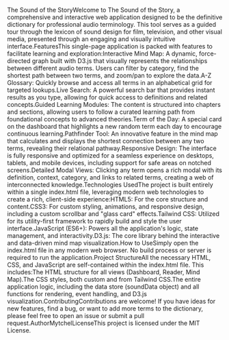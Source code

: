 The Sound of the StoryWelcome to The Sound of the Story, a comprehensive and interactive web application designed to be the definitive dictionary for professional audio terminology. This tool serves as a guided tour through the lexicon of sound design for film, television, and other visual media, presented through an engaging and visually intuitive interface.FeaturesThis single-page application is packed with features to facilitate learning and exploration:Interactive Mind Map: A dynamic, force-directed graph built with D3.js that visually represents the relationships between different audio terms. Users can filter by category, find the shortest path between two terms, and zoom/pan to explore the data.A-Z Glossary: Quickly browse and access all terms in an alphabetical grid for targeted lookups.Live Search: A powerful search bar that provides instant results as you type, allowing for quick access to definitions and related concepts.Guided Learning Modules: The content is structured into chapters and sections, allowing users to follow a curated learning path from foundational concepts to advanced theories.Term of the Day: A special card on the dashboard that highlights a new random term each day to encourage continuous learning.Pathfinder Tool: An innovative feature in the mind map that calculates and displays the shortest connection between any two terms, revealing their relational pathway.Responsive Design: The interface is fully responsive and optimized for a seamless experience on desktops, tablets, and mobile devices, including support for safe areas on notched screens.Detailed Modal Views: Clicking any term opens a rich modal with its definition, context, category, and links to related terms, creating a web of interconnected knowledge.Technologies UsedThe project is built entirely within a single index.html file, leveraging modern web technologies to create a rich, client-side experience:HTML5: For the core structure and content.CSS3: For custom styling, animations, and responsive design, including a custom scrollbar and "glass card" effects.Tailwind CSS: Utilized for its utility-first framework to rapidly build and style the user interface.JavaScript (ES6+): Powers all the application's logic, state management, and interactivity.D3.js: The core library behind the interactive and data-driven mind map visualization.How to UseSimply open the index.html file in any modern web browser. No build process or server is required to run the application.Project StructureAll the necessary HTML, CSS, and JavaScript are self-contained within the index.html file. This includes:The HTML structure for all views (Dashboard, Reader, Mind Map).The CSS styles, both custom and from Tailwind CSS.The entire application logic, including the data store (soundData object) and all functions for rendering, event handling, and D3.js visualization.ContributingContributions are welcome! If you have ideas for new features, find a bug, or want to add more terms to the dictionary, please feel free to open an issue or submit a pull request.AuthorMytchelLicenseThis project is licensed under the MIT License.
